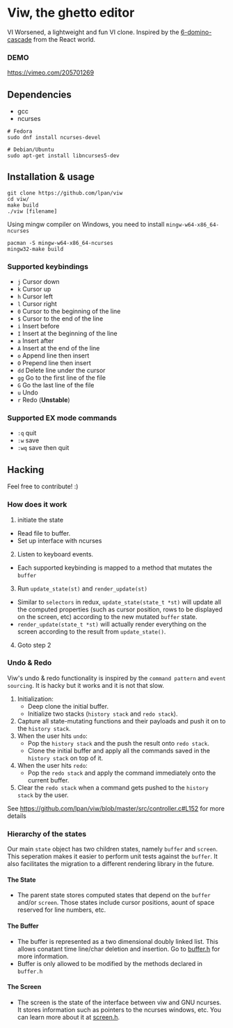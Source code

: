 # Viw, the ghetto editor

VI Worsened, a lightweight and fun VI clone. Inspired by the
[6-domino-cascade](https://github.com/Day8/re-frame#it-is-a-6-domino-cascade)
from the React world.

### DEMO
https://vimeo.com/205701269
## Dependencies

* gcc
* ncurses

```console
# Fedora
sudo dnf install ncurses-devel

# Debian/Ubuntu
sudo apt-get install libncurses5-dev
```

## Installation & usage

```console
git clone https://github.com/lpan/viw
cd viw/
make build
./viw [filename]
```

Using mingw compiler on Windows, you need to install `mingw-w64-x86_64-ncurses`

```console
pacman -S mingw-w64-x86_64-ncurses
mingw32-make build
```

### Supported keybindings

- `j` Cursor down
- `k` Cursor up
- `h` Cursor left
- `l` Cursor right
- `0` Cursor to the beginning of the line
- `$` Cursor to the end of the line
- `i` Insert before
- `I` Insert at the beginning of the line
- `a` Insert after
- `A` Insert at the end of the line
- `o` Append line then insert
- `O` Prepend line then insert
- `dd` Delete line under the cursor
- `gg` Go to the first line of the file
- `G` Go the last line of the file
- `u` Undo
- `r` Redo (**Unstable**)

### Supported EX mode commands
- `:q` quit
- `:w` save
- `:wq` save then quit

## Hacking

Feel free to contribute! :)

### How does it work

1. initiate the state
  - Read file to buffer.
  - Set up interface with ncurses
2. Listen to keyboard events.
  - Each supported keybinding is mapped to a method that mutates the `buffer`
3. Run `update_state(st)` and `render_update(st)`
  - Similar to `selectors` in redux, `update_state(state_t *st)` will update all the
    computed properties (such as cursor position, rows to be displayed on the screen, etc)
    according to the new mutated `buffer` state.
  - `render_update(state_t *st)` will actually render everything on the screen according to
    the result from `update_state()`.
4. Goto step 2

### Undo & Redo

Viw's undo & redo functionality is inspired by the `command pattern` and `event sourcing`.
It is hacky but it works and it is not that slow.
1. Initialization:
    * Deep clone the initial buffer.
    * Initialize two stacks (`history stack` and `redo stack`).
2. Capture all state-mutating functions and their payloads and push it on to the
   `history stack`.
3. When the user hits `undo`:
    * Pop the `history stack` and the push the result onto `redo stack`.
    * Clone the initial buffer and apply all the commands saved in the `history stack`
     on top of it.
4. When the user hits `redo`:
    * Pop the `redo stack` and apply the command immediately onto the current buffer.
5. Clear the `redo stack` when a command gets pushed to the `history stack` by the user.

See https://github.com/lpan/viw/blob/master/src/controller.c#L152 for more details

### Hierarchy of the states

Our main `state` object has two children states, namely `buffer` and `screen`. This seperation
makes it easier to perform unit tests against the `buffer`. It also facilitates the migration
to a different rendering library in the future.

#### The State

* The parent state stores computed states that depend on the `buffer` and/or `screen`. Those states
  include cursor positions, aount of space reserved for line numbers, etc. 

#### The Buffer

* The buffer is represented as a two dimensional doubly linked list. This
  allows conatant time line/char deletion and insertion. Go to [buffer.h](/src/buffer.h)
  for more information.
* Buffer is only allowed to be modified by the methods declared in `buffer.h`
  
#### The Screen

* The screen is the state of the interface between viw and GNU ncurses. It stores information
  such as pointers to the ncurses windows, etc. You can learn more about it at
  [screen.h](/src/screen.h).
